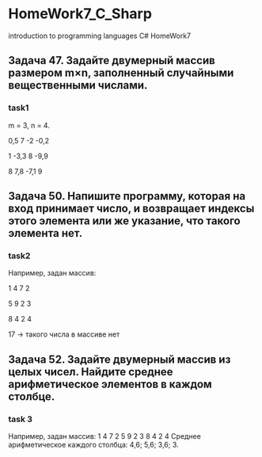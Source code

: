 # HomeWork7_C_Sharp
introduction to programming languages C# HomeWork7

## Задача 47. Задайте двумерный массив размером m×n, заполненный случайными вещественными числами.
### task1

m = 3, n = 4.

0,5 7 -2 -0,2

1 -3,3 8 -9,9

8 7,8 -7,1 9

## Задача 50. Напишите программу, которая на вход принимает число, и возвращает индексы этого элемента или же указание, что такого элемента нет.
### task2

Например, задан массив:

1 4 7 2

5 9 2 3

8 4 2 4

17 -> такого числа в массиве нет

## Задача 52. Задайте двумерный массив из целых чисел. Найдите среднее арифметическое элементов в каждом столбце.
### task 3

Например, задан массив:
1 4 7 2
5 9 2 3
8 4 2 4
Среднее арифметическое каждого столбца: 4,6; 5,6; 3,6; 3.

